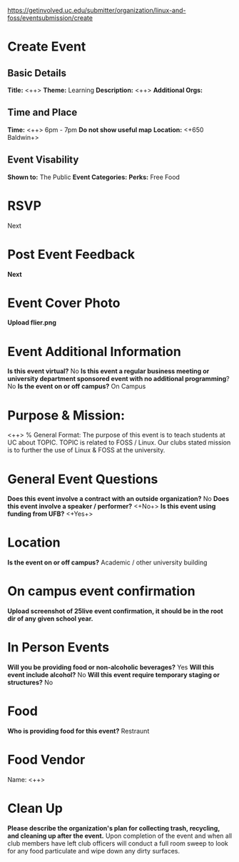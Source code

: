 https://getinvolved.uc.edu/submitter/organization/linux-and-foss/eventsubmission/create
# Create Event
## Basic Details
**Title:** <++>
**Theme:** Learning
**Description:** <++>
**Additional Orgs:**
## Time and Place
**Time:** <++> 6pm - 7pm
**Do not show useful map**
**Location:** <+650 Baldwin+>
## Event Visability
**Shown to:** The Public
**Event Categories:**
**Perks:** Free Food
# RSVP
Next
# Post Event Feedback
**Next**
# Event Cover Photo
**Upload flier.png**
# Event Additional Information
**Is this event virtual?** No
**Is this event a regular business meeting or university department sponsored event with no additional programming**? No
**Is the event on or off campus?** On Campus
# Purpose & Mission:
<++>
% General Format: The purpose of this event is to teach students at UC about TOPIC. TOPIC is related to FOSS / Linux. Our clubs stated mission is to further the use of Linux & FOSS at the university.
# General Event Questions
**Does this event involve a contract with an outside organization?** No
**Does this event involve a speaker / performer?** <+No+>
**Is this event using funding from UFB?** <+Yes+>
# Location
**Is the event on or off campus?** Academic / other university building
# On campus event confirmation
**Upload screenshot of 25live event confirmation, it should be in the root dir of any given school year.**
# In Person Events
**Will you be providing food or non-alcoholic beverages?** Yes
**Will this event include alcohol?** No
**Will this event require temporary staging or structures?** No
# Food
**Who is providing food for this event?** Restraunt
# Food Vendor
Name: <++>
# Clean Up
**Please describe the organization's plan for collecting trash, recycling, and cleaning up after the event.** Upon completion of the event and when all club members have left club officers will conduct a full room sweep to look for any food particulate and wipe down any dirty surfaces.
